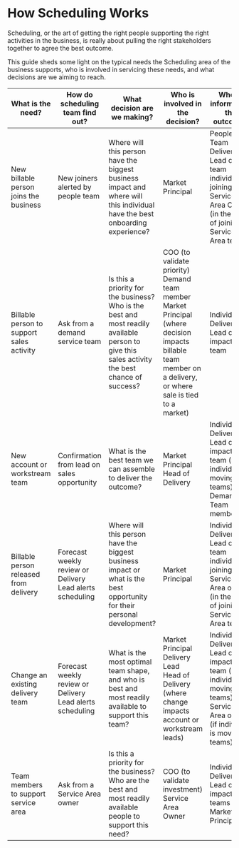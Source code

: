 # How Scheduling Works

Scheduling, or the art of getting the right people supporting the right activities in the business, is really about pulling the right stakeholders together to agree the best outcome.

This guide sheds some light on the typical needs the Scheduling area of the business supports, who is involved in servicing these needs, and what decisions are we aiming to reach.

<!-- it's recommended to view this table with word-wrap turned off (or even better, in rendered Markdown) -->

| What is the need?                         | How do scheduling team find out?                             | What decision are we making?                                                                                                                   | Who is involved in the decision?                                                                                                                                    | Who is informed of the outcome?                                                                                                       |
|-------------------------------------------|--------------------------------------------------------------|------------------------------------------------------------------------------------------------------------------------------------------------|---------------------------------------------------------------------------------------------------------------------------------------------------------------------|---------------------------------------------------------------------------------------------------------------------------------------|
| New billable person joins the business    | New joiners alerted by people team                           | Where will this person have the biggest business impact and where will this individual have the best onboarding experience?                    | Market Principal                                                                                                                                                    | People Team<br>Delivery Lead of team individual is joining<br>Service Area Owner (in the case of joining a Service Area team)         |
| Billable person to support sales activity | Ask from a demand service team                               | Is this a priority for the business? Who is the best and most readily available person to give this sales activity the best chance of success? | COO (to validate priority)<br>Demand team member<br>Market Principal (where decision impacts billable team member on a delivery, or where sale is tied to a market) | Individual<br>Delivery Lead of impacted team                                                                                          |
| New account or workstream team            | Confirmation from lead on sales opportunity                  | What is the best team we can assemble to deliver the outcome?                                                                                  | Market Principal<br>Head of Delivery                                                                                                                                | Individual(s)<br>Delivery Lead of impacted team (if individual is moving teams)<br>Demand Team member                                 |
| Billable person released from delivery    | Forecast weekly review or<br>Delivery Lead alerts scheduling | Where will this person have the biggest business impact or what is the best opportunity for their personal development?                        | Market Principal                                                                                                                                                    | Individual<br>Delivery Lead of team individual is joining<br>Service Area owner (in the case of joining a Service Area team)          |
| Change an existing delivery team          | Forecast weekly review or<br>Delivery Lead alerts scheduling | What is the most optimal team shape, and who is best and most readily available to support this team?                                          | Market Principal<br>Delivery Lead<br>Head of Delivery (where change impacts account or workstream leads)                                                            | Individual(s)<br>Delivery Lead of impacted team (if individual is moving teams)<br>Service Area owner (if individual is moving teams) |
| Team members to support service area      | Ask from a Service Area owner                                | Is this a priority for the business? Who are the best and most readily available people to support this need?                                  | COO (to validate investment)<br>Service Area Owner                                                                                                                  | Individual(s)<br>Delivery Lead of impacted teams<br>Market Principal                                                                  |